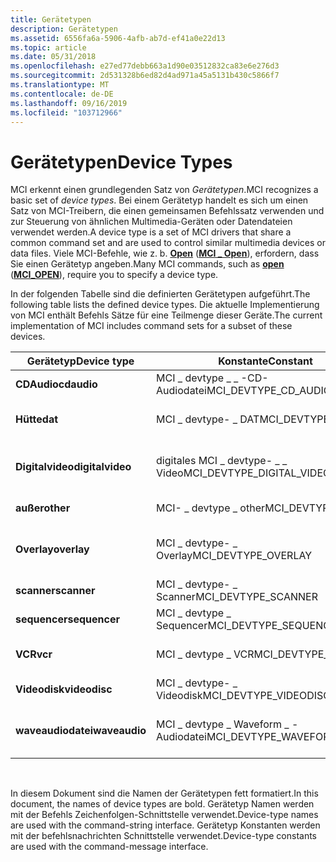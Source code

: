 ```yaml
---
title: Gerätetypen
description: Gerätetypen
ms.assetid: 6556fa6a-5906-4afb-ab7d-ef41a0e22d13
ms.topic: article
ms.date: 05/31/2018
ms.openlocfilehash: e27ed77debb663a1d90e03512832ca83e6e276d3
ms.sourcegitcommit: 2d531328b6ed82d4ad971a45a5131b430c5866f7
ms.translationtype: MT
ms.contentlocale: de-DE
ms.lasthandoff: 09/16/2019
ms.locfileid: "103712966"
---
```

# <a name="device-types"></a><span data-ttu-id="d258f-103">Gerätetypen</span><span class="sxs-lookup"><span data-stu-id="d258f-103">Device Types</span></span>

<span data-ttu-id="d258f-104">MCI erkennt einen grundlegenden Satz von *Gerätetypen*.</span><span class="sxs-lookup"><span data-stu-id="d258f-104">MCI recognizes a basic set of *device types*.</span></span> <span data-ttu-id="d258f-105">Bei einem Gerätetyp handelt es sich um einen Satz von MCI-Treibern, die einen gemeinsamen Befehlssatz verwenden und zur Steuerung von ähnlichen Multimedia-Geräten oder Datendateien verwendet werden.</span><span class="sxs-lookup"><span data-stu-id="d258f-105">A device type is a set of MCI drivers that share a common command set and are used to control similar multimedia devices or data files.</span></span> <span data-ttu-id="d258f-106">Viele MCI-Befehle, wie z. b. [**Open**](open.md) ([**MCI \_ Open**](mci-open.md)), erfordern, dass Sie einen Gerätetyp angeben.</span><span class="sxs-lookup"><span data-stu-id="d258f-106">Many MCI commands, such as [**open**](open.md) ([**MCI\_OPEN**](mci-open.md)), require you to specify a device type.</span></span>

<span data-ttu-id="d258f-107">In der folgenden Tabelle sind die definierten Gerätetypen aufgeführt.</span><span class="sxs-lookup"><span data-stu-id="d258f-107">The following table lists the defined device types.</span></span> <span data-ttu-id="d258f-108">Die aktuelle Implementierung von MCI enthält Befehls Sätze für eine Teilmenge dieser Geräte.</span><span class="sxs-lookup"><span data-stu-id="d258f-108">The current implementation of MCI includes command sets for a subset of these devices.</span></span>



| <span data-ttu-id="d258f-109">Gerätetyp</span><span class="sxs-lookup"><span data-stu-id="d258f-109">Device type</span></span>      | <span data-ttu-id="d258f-110">Konstante</span><span class="sxs-lookup"><span data-stu-id="d258f-110">Constant</span></span>                      | <span data-ttu-id="d258f-111">BESCHREIBUNG</span><span class="sxs-lookup"><span data-stu-id="d258f-111">Description</span></span>                                      |
|------------------|-------------------------------|--------------------------------------------------|
| <span data-ttu-id="d258f-112">**CDAudio**</span><span class="sxs-lookup"><span data-stu-id="d258f-112">**cdaudio**</span></span>      | <span data-ttu-id="d258f-113">MCI \_ devtype \_ \_ -CD-Audiodatei</span><span class="sxs-lookup"><span data-stu-id="d258f-113">MCI\_DEVTYPE\_CD\_AUDIO</span></span>       | <span data-ttu-id="d258f-114">CD-Audioplayer</span><span class="sxs-lookup"><span data-stu-id="d258f-114">CD audio player</span></span>                                  |
| <span data-ttu-id="d258f-115">**Hütte**</span><span class="sxs-lookup"><span data-stu-id="d258f-115">**dat**</span></span>          | <span data-ttu-id="d258f-116">MCI \_ devtype- \_ DAT</span><span class="sxs-lookup"><span data-stu-id="d258f-116">MCI\_DEVTYPE\_DAT</span></span>             | <span data-ttu-id="d258f-117">Digitaler audiobandplayer</span><span class="sxs-lookup"><span data-stu-id="d258f-117">Digital-audio tape player</span></span>                        |
| <span data-ttu-id="d258f-118">**Digitalvideo**</span><span class="sxs-lookup"><span data-stu-id="d258f-118">**digitalvideo**</span></span> | <span data-ttu-id="d258f-119">digitales MCI \_ devtype- \_ \_ Video</span><span class="sxs-lookup"><span data-stu-id="d258f-119">MCI\_DEVTYPE\_DIGITAL\_VIDEO</span></span>  | <span data-ttu-id="d258f-120">Digitales Video in einem Fenster (nicht GDI-basiert)</span><span class="sxs-lookup"><span data-stu-id="d258f-120">Digital video in a window (not GDI-based)</span></span>        |
| <span data-ttu-id="d258f-121">**außer**</span><span class="sxs-lookup"><span data-stu-id="d258f-121">**other**</span></span>        | <span data-ttu-id="d258f-122">MCI- \_ devtype \_ other</span><span class="sxs-lookup"><span data-stu-id="d258f-122">MCI\_DEVTYPE\_OTHER</span></span>           | <span data-ttu-id="d258f-123">Nicht definiertes MCI-Gerät</span><span class="sxs-lookup"><span data-stu-id="d258f-123">Undefined MCI device</span></span>                             |
| <span data-ttu-id="d258f-124">**Overlay**</span><span class="sxs-lookup"><span data-stu-id="d258f-124">**overlay**</span></span>      | <span data-ttu-id="d258f-125">MCI \_ devtype- \_ Overlay</span><span class="sxs-lookup"><span data-stu-id="d258f-125">MCI\_DEVTYPE\_OVERLAY</span></span>         | <span data-ttu-id="d258f-126">Overlay-Gerät (Analog Video in einem Fenster)</span><span class="sxs-lookup"><span data-stu-id="d258f-126">Overlay device (analog video in a window)</span></span>        |
| <span data-ttu-id="d258f-127">**scanner**</span><span class="sxs-lookup"><span data-stu-id="d258f-127">**scanner**</span></span>      | <span data-ttu-id="d258f-128">MCI \_ devtype- \_ Scanner</span><span class="sxs-lookup"><span data-stu-id="d258f-128">MCI\_DEVTYPE\_SCANNER</span></span>         | <span data-ttu-id="d258f-129">Bildscanner</span><span class="sxs-lookup"><span data-stu-id="d258f-129">Image scanner</span></span>                                    |
| <span data-ttu-id="d258f-130">**sequencer**</span><span class="sxs-lookup"><span data-stu-id="d258f-130">**sequencer**</span></span>    | <span data-ttu-id="d258f-131">MCI \_ devtype \_ Sequencer</span><span class="sxs-lookup"><span data-stu-id="d258f-131">MCI\_DEVTYPE\_SEQUENCER</span></span>       | <span data-ttu-id="d258f-132">MIDI-Sequencer</span><span class="sxs-lookup"><span data-stu-id="d258f-132">MIDI sequencer</span></span>                                   |
| <span data-ttu-id="d258f-133">**VCR**</span><span class="sxs-lookup"><span data-stu-id="d258f-133">**vcr**</span></span>          | <span data-ttu-id="d258f-134">MCI \_ devtype \_ VCR</span><span class="sxs-lookup"><span data-stu-id="d258f-134">MCI\_DEVTYPE\_VCR</span></span>             | <span data-ttu-id="d258f-135">Video-Kassettenrecorder oder Player</span><span class="sxs-lookup"><span data-stu-id="d258f-135">Video-cassette recorder or player</span></span>                |
| <span data-ttu-id="d258f-136">**Videodisk**</span><span class="sxs-lookup"><span data-stu-id="d258f-136">**videodisc**</span></span>    | <span data-ttu-id="d258f-137">MCI \_ devtype- \_ Videodisk</span><span class="sxs-lookup"><span data-stu-id="d258f-137">MCI\_DEVTYPE\_VIDEODISC</span></span>       | <span data-ttu-id="d258f-138">Videodisk-Player</span><span class="sxs-lookup"><span data-stu-id="d258f-138">Videodisc player</span></span>                                 |
| <span data-ttu-id="d258f-139">**waveaudiodatei**</span><span class="sxs-lookup"><span data-stu-id="d258f-139">**waveaudio**</span></span>    | <span data-ttu-id="d258f-140">MCI \_ devtype \_ Waveform \_ -Audiodatei</span><span class="sxs-lookup"><span data-stu-id="d258f-140">MCI\_DEVTYPE\_WAVEFORM\_AUDIO</span></span> | <span data-ttu-id="d258f-141">Audiogerät, das digitalisierte Wellenform-Dateien wieder gibt</span><span class="sxs-lookup"><span data-stu-id="d258f-141">Audio device that plays digitized waveform files</span></span> |



 

<span data-ttu-id="d258f-142">In diesem Dokument sind die Namen der Gerätetypen fett formatiert.</span><span class="sxs-lookup"><span data-stu-id="d258f-142">In this document, the names of device types are bold.</span></span> <span data-ttu-id="d258f-143">Gerätetyp Namen werden mit der Befehls Zeichenfolgen-Schnittstelle verwendet.</span><span class="sxs-lookup"><span data-stu-id="d258f-143">Device-type names are used with the command-string interface.</span></span> <span data-ttu-id="d258f-144">Gerätetyp Konstanten werden mit der befehlsnachrichten Schnittstelle verwendet.</span><span class="sxs-lookup"><span data-stu-id="d258f-144">Device-type constants are used with the command-message interface.</span></span>

 

 




